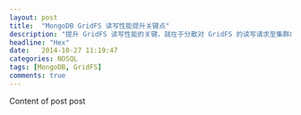 ```yaml
---
layout: post
title:  "MongoDB GridFS 读写性能提升关键点"
description: "提升 GridFS 读写性能的关键，就在于分散对 GridFS 的读写请求至集群内的所有分片上，即不能使用 `{files_id:1}` 来分片。这与官方文档内容完全相悖的矛盾如何能调和呢？"
headline: "Hex"
date:   2014-10-27 11:19:47
categories: NOSQL
tags: [MongoDB, GridFS]
comments: true
---
```


Content of post post